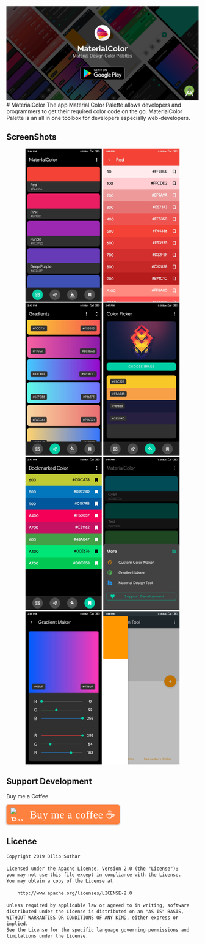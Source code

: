 <a href="https://play.google.com/store/apps/details?id=com.techflow.materialcolor">
    <img src="https://github.com/dilipsuthar1997/MaterialColor/blob/master/screenshots/feature_graphics.png">
</a>
# MaterialColor
The app Material Color Palette allows developers and programmers to get their required color code on the go.  MaterialColor Palette is an all in one toolbox for developers especially web-developers.

## ScreenShots
<p align="center">
    <img src="https://github.com/dilipsuthar1997/MaterialColor/blob/master/screenshots/Screenshot_2019-12-23-14-44-47-380_com.techflow.materialcolor.jpg" width="200" height="400" alt="ss_1">
    <img src="https://github.com/dilipsuthar1997/MaterialColor/blob/master/screenshots/Screenshot_2019-12-23-14-44-56-727_com.techflow.materialcolor.jpg" width="200" height="400" alt="ss_2">
    <img src="https://github.com/dilipsuthar1997/MaterialColor/blob/master/screenshots/Screenshot_2019-12-23-14-45-30-134_com.techflow.materialcolor.jpg" width="200" height="400" alt="ss_2">
    <img src="https://github.com/dilipsuthar1997/MaterialColor/blob/master/screenshots/Screenshot_2019-12-23-14-47-11-351_com.techflow.materialcolor.jpg" width="200" height="400" alt="ss_2">
    <img src="https://github.com/dilipsuthar1997/MaterialColor/blob/master/screenshots/Screenshot_2019-12-23-14-47-38-689_com.techflow.materialcolor.jpg" width="200" height="400" alt="ss_2">
    <img src="https://github.com/dilipsuthar1997/MaterialColor/blob/master/screenshots/Screenshot_2019-12-23-14-47-47-808_com.techflow.materialcolor.jpg" width="200" height="400" alt="ss_2">
    <img src="https://github.com/dilipsuthar1997/MaterialColor/blob/master/screenshots/Screenshot_2019-12-23-14-48-17-072_com.techflow.materialcolor.jpg" width="200" height="400" alt="ss_2">
    <img src="https://github.com/dilipsuthar1997/MaterialColor/blob/master/screenshots/Screenshot_2019-12-23-14-48-37-156_com.techflow.materialcolor.jpg" width="200" height="400" alt="ss_2">
</p>

## Support Development
Buy me a Coffee
<style>.bmc-button img{width: 35px !important;margin-bottom: 1px !important;box-shadow: none !important;border: none !important;vertical-align: middle !important;}.bmc-button{padding: 7px 10px 7px 10px !important;line-height: 35px !important;height:51px !important;min-width:217px !important;text-decoration: none !important;display:inline-flex !important;color:#ffffff !important;background-color:#FF813F !important;border-radius: 5px !important;border: 1px solid transparent !important;padding: 7px 10px 7px 10px !important;font-size: 28px !important;letter-spacing:0.6px !important;box-shadow: 0px 1px 2px rgba(190, 190, 190, 0.5) !important;-webkit-box-shadow: 0px 1px 2px 2px rgba(190, 190, 190, 0.5) !important;margin: 0 auto !important;font-family:'Cookie', cursive !important;-webkit-box-sizing: border-box !important;box-sizing: border-box !important;-o-transition: 0.3s all linear !important;-webkit-transition: 0.3s all linear !important;-moz-transition: 0.3s all linear !important;-ms-transition: 0.3s all linear !important;transition: 0.3s all linear !important;}.bmc-button:hover, .bmc-button:active, .bmc-button:focus {-webkit-box-shadow: 0px 1px 2px 2px rgba(190, 190, 190, 0.5) !important;text-decoration: none !important;box-shadow: 0px 1px 2px 2px rgba(190, 190, 190, 0.5) !important;opacity: 0.85 !important;color:#ffffff !important;}</style><link href="https://fonts.googleapis.com/css?family=Cookie" rel="stylesheet"><a class="bmc-button" target="_blank" href="https://www.buymeacoffee.com/dilipsuthar97"><img src="https://cdn.buymeacoffee.com/buttons/bmc-new-btn-logo.svg" alt="Buy me a coffee ☕"><span style="margin-left:15px;font-size:28px !important;">Buy me a coffee ☕</span></a>

## License
```
Copyright 2019 Dilip Suthar

Licensed under the Apache License, Version 2.0 (the "License");
you may not use this file except in compliance with the License.
You may obtain a copy of the License at

    http://www.apache.org/licenses/LICENSE-2.0

Unless required by applicable law or agreed to in writing, software
distributed under the License is distributed on an "AS IS" BASIS,
WITHOUT WARRANTIES OR CONDITIONS OF ANY KIND, either express or implied.
See the License for the specific language governing permissions and
limitations under the License.
```
